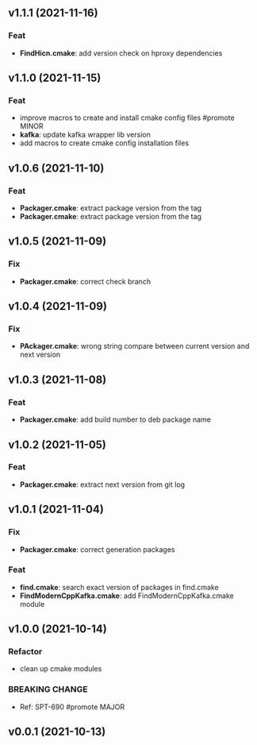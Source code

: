 ## v1.1.1 (2021-11-16)

### Feat

- **FindHicn.cmake**: add version check on hproxy dependencies

## v1.1.0 (2021-11-15)

### Feat

- improve macros to create and install cmake config files #promote MINOR
- **kafka**: update kafka wrapper lib version
- add macros to create cmake config installation files

## v1.0.6 (2021-11-10)

### Feat

- **Packager.cmake**: extract package version from the tag
- **Packager.cmake**: extract package version from the tag

## v1.0.5 (2021-11-09)

### Fix

- **Packager.cmake**: correct check branch

## v1.0.4 (2021-11-09)

### Fix

- **PAckager.cmake**: wrong string compare between current version and next version

## v1.0.3 (2021-11-08)

### Feat

- **Packager.cmake**: add build number to deb package name

## v1.0.2 (2021-11-05)

### Feat

- **Packager.cmake**: extract next version from git log

## v1.0.1 (2021-11-04)

### Fix

- **Packager.cmake**: correct generation packages

### Feat

- **find<library>.cmake**: search exact version of packages in find<module>.cmake
- **FindModernCppKafka.cmake**: add FindModernCppKafka.cmake module

## v1.0.0 (2021-10-14)

### Refactor

- clean up cmake modules

### BREAKING CHANGE

- Ref: SPT-690
#promote MAJOR

## v0.0.1 (2021-10-13)

